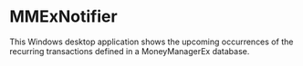 # MMExNotifier

This Windows desktop application shows the upcoming occurrences of the recurring transactions defined in a MoneyManagerEx database.

